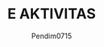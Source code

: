 ---
author: Pendim0715
title: "E AKTIVITAS"
thumbnail: /Aplikasi-Data-Kalbar/thumbnails/e_aktivitas.png
eurl: https://aktivitas.kalbarprov.go.id/landing/
---